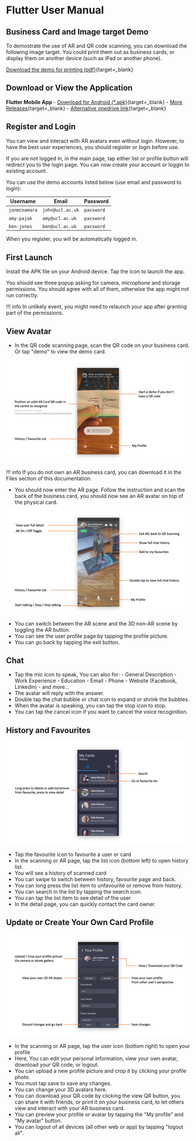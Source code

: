 # Flutter User Manual

## Business Card and Image target Demo

To demostrate the use of AR and QR code scanning, you can download the following image target. You could print them out as business cards, or display them on another device (such as iPad or another phone).

[Download the demo for printing (pdf)](downloads/image_target.pdf){target=_blank}


## Download or View the Application

**Flutter Mobile App** -  [Download for Android (*.apk)](https://github.com/IBM-AR-CARD/Flutter-AR-Mobile-App/releases/download/v1.0/app.apk){target=_blank} - [More Releases](https://github.com/IBM-AR-CARD/Flutter-AR-Mobile-App/releases){target=_blank} - [Alternative onedrive link](https://bit.ly/AR-Card){target=_blank}



## Register and Login

You can view and interact with AR avatars even without login. However, to have the best user experiences, you should register or login before use.

If you are not logged in, in the main page, tap either list or profile button will redirect you to the login page. You can now create your account or loggin to existing account. 

You can use the demo accounts listed below (use email and password to login):

| Username      | Email            | Password   |
| ------------- | ---------------- | ---------- |
| `jonmcnamara` | `john@ucl.ac.uk` | `password` |
| `amy-pajak`   | `amy@ucl.ac.uk`  | `password` |
| `ben-jones`   | `ben@ucl.ac.uk`  | `password` |

When you register, you will be automatically logged in.


## First Launch

Install the APK file on your Android device. Tap the icon to launch the app.

You should see three popup asking for camera, microphone and storage permissions. You should agree with all of them, otherwise the app might not run correctly.

!!! info
    In unlikely event, you might need to relaunch your app after granting part of the permissions.


## View Avatar

- In the QR code scanning page, scan the QR code on your business card. Or tap "demo" to view the demo card.

![QR](img/qr.png)
  
!!! info
    If you do not own an AR business card, you can download it in the Files section of this documentation. 

- You should now enter the AR page. Follow the instruction and scan the back of the business card, you should now see an AR avatar on top of the physical card.

![QR](img/ar.png)

- You can switch between the AR scene and the 3D non-AR scene by toggling the AR button.
- You can see the user profile page by tapping the profile picture.
- You can go back by tapping the exit button. 

## Chat

- Tap the mic icon to speak, You can also for:
      - General Description
      - Work Experience
      - Education
      - Email
      - Phone
      - Website (Facebook, Linkedin)
      - and more...
- The avatar will reply with the answer.
- Double tap the chat bubble or chat icon to expand or shrink the bubbles.
- When the avatar is speaking, you can tap the stop icon to stop.
- You can tap the cancel icon if you want to cancel the voice recoginition.


## History and Favourites

![QR](img/list.png)

- Tap the favourite icon to favourite a user or card
- In the scanning or AR page, tap the list icon (bottom left) to open history list
- You will see a history of scanned card
- You can swipe to switch between history, favourite page and back.
- You can long press the list item to unfavourite or remove from history.
- You can search in the list by tapping the search icon.
- You can tap the list item to see detail of the user
- In the detail page, you can quickly contact the card owner.





## Update or Create Your Own Card Profile


![QR](img/profile.png)

- In the scanning or AR page, tap the user icon (bottom right) to open your profile
- Here, You can edit your personal information, view your own avatar, download your QR code, or logout.
- You can upload a new profile picture and crop it by clicking your profile photo.
- You must tap save to save any changes.
- You can change your 3D avatars here.
- You can download your QR code by clicking the view QR button, you can share it with friends, or print it on your business card, to let others view and interact with your AR business card.
- You can preview your profile or avatar by tapping the "My profile" and "My avatar" button.
- You can logout of all devices (all other web or app) by tapping "logout all".